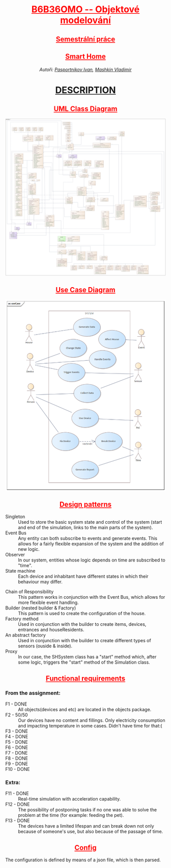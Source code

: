 <div align="center">
<h1 style="color: red; text-decoration: underline;"><strong>B6B36OMO -- Objektové modelování</strong></h1>
<h2 style="color: red; text-decoration: underline;">Semestrální práce</h2>
<h2 style="color: red; text-decoration: underline;">Smart Home</h2>
<h6>Autoři: 
<a href="https://gitlab.fel.cvut.cz/paspoiva/">Pasportnikov Ivan</a>, 
<a href="https://gitlab.fel.cvut.cz/mashkvla/">Mashkin Vladimir</a>
</h6>
<h1><a href="https://gitlab.fel.cvut.cz/paspoiva/b231_b6b36omo-semestralka/-/blob/main/DESCRIPTION.pdf">DESCRIPTION</a></h1>
<h2 style="color: red; text-decoration: underline;">UML Class Diagram</h2>
<img src="diagrams/SmartHouse.png" alt="UML Class Diagram">
<h2 style="color: red; text-decoration: underline;">Use Case Diagram</h2>
<img src="diagrams/useCase.png" align="center" height="600" width="515" alt="Use Case Diagram"/>

<h2 style="color: red; text-decoration: underline;">Design patterns</h2>
<div align="left">
<dl>
<dt>Singleton</dt>
<dd>
Used to store the basic system state and control of the system (start and end of the simulation, links to the main parts of the system).
</dd>

<dt>Event Bus</dt>
<dd>
Any entity can both subscribe to events and generate events. This allows for a fairly flexible expansion of the system and the addition of new logic.
</dd>

<dt>Observer</dt>
<dd>
In our system, entities whose logic depends on time are subscribed to "time".
</dd>

<dt>State machine</dt>
<dd>
Each device and inhabitant have different states in which their behaviour may differ.
</dd>
</dl>

<dt>Chain of Responsibility</dt>
<dd>
This pattern works in conjunction with the Event Bus, which allows for more flexible event handling.
</dd>

<dt>Builder (nested builder & Factory)</dt>
<dd>
This pattern is used to create the configuration of the house.
</dd>

<dt>Factory method</dt>
<dd>
Used in conjunction with the builder to create items, devices, entrances and houseResidents.
</dd>

<dt>An abstract factory</dt>
<dd>
Used in conjunction with the builder to create different types of sensors (ouside & inside).
</dd>

<dt>Proxy</dt>
<dd>
In our case, the SHSystem class has a "start" method which, after some logic, triggers the "start" method of the Simulation class.
</dd>
</div>

<h2 style="color: red; text-decoration: underline;">Functional requirements</h2>

<div align="left">
<h3>From the assignment:</h3>
<dl>
<dt>F1 - DONE </dt>

<dd>All objects(devices and etc) are located in the objects package.</dd>
<dt>F2 - 50/50 </dt>
<dd>Our devices have no content and fillings. Only electricity consumption and impacting temperature in some cases. Didn't have time for that:( </dd>
<dt>F3 - DONE </dt>
<dt>F4 - DONE </dt>
<dt>F5 - DONE </dt>
<dt>F6 - DONE </dt>
<dt>F7 - DONE </dt>
<dt>F8 - DONE </dt>
<dt>F9 - DONE </dt>
<dt>F10 - DONE </dt>
<h3>Extra:</h3>
<dt>F11 - DONE </dt>
<dd>Real-time simulation with acceleration capability.</dd>
<dt>F12 - DONE </dt>
<dd>The possibility of postponing tasks if no one was able to solve the problem at the time (for example: feeding the pet).</dd>
<dt>F13 - DONE </dt>
<dd>The devices have a limited lifespan and can break down not only because of someone's use, but also because of the passage of time.</dd>
</div>

<h2 style="color: red; text-decoration: underline;">Config</h2>
<p align="left">
The configuration is defined by means of a json file, which is then parsed.
</p>
